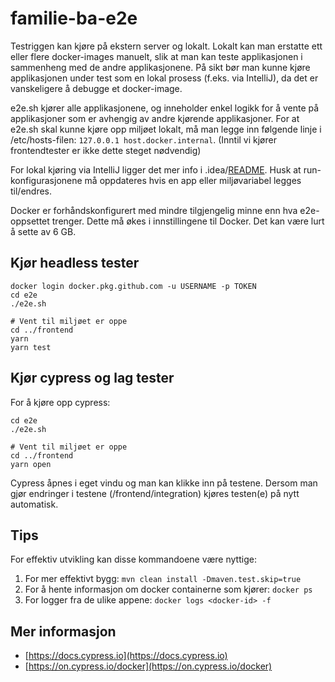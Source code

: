 # familie-ba-e2e

Testriggen kan kjøre på ekstern server og lokalt. Lokalt kan man erstatte ett eller flere docker-images manuelt, slik at man kan teste applikasjonen i sammenheng med de andre applikasjonene. På sikt bør man kunne kjøre applikasjonen under test som en lokal prosess (f.eks. via IntelliJ), da det er vanskeligere å debugge et docker-image.

e2e.sh kjører alle applikasjonene, og inneholder enkel logikk for å vente på applikasjoner som er avhengig av andre kjørende applikasjoner. For at e2e.sh skal kunne kjøre opp miljøet lokalt, må man legge inn følgende linje i /etc/hosts-filen: `127.0.0.1 host.docker.internal`. (Inntil vi kjører frontendtester er ikke dette steget nødvendig)

For lokal kjøring via IntelliJ ligger det mer info i .idea/[README](.idea/README.md). Husk at run-konfigurasjonene må oppdateres hvis en app eller miljøvariabel legges til/endres.

Docker er forhåndskonfigurert med mindre tilgjengelig minne enn hva e2e-oppsettet trenger. Dette må økes i innstillingene til Docker. Det kan være lurt å sette av 6 GB.

## Kjør headless tester

```shell
docker login docker.pkg.github.com -u USERNAME -p TOKEN
cd e2e
./e2e.sh

# Vent til miljøet er oppe
cd ../frontend
yarn
yarn test
```

## Kjør cypress og lag tester

For å kjøre opp cypress:

```shell
cd e2e
./e2e.sh

# Vent til miljøet er oppe
cd ../frontend
yarn open
```

Cypress åpnes i eget vindu og man kan klikke inn på testene. Dersom man gjør endringer i testene (/frontend/integration) kjøres testen(e) på nytt automatisk.

## Tips

For effektiv utvikling kan disse kommandoene være nyttige:

1. For mer effektivt bygg: `mvn clean install -Dmaven.test.skip=true`
2. For å hente informasjon om docker containerne som kjører: `docker ps`
3. For logger fra de ulike appene: `docker logs <docker-id> -f`

## Mer informasjon

- [https://docs.cypress.io](https://docs.cypress.io)
- [https://on.cypress.io/docker](https://on.cypress.io/docker)
